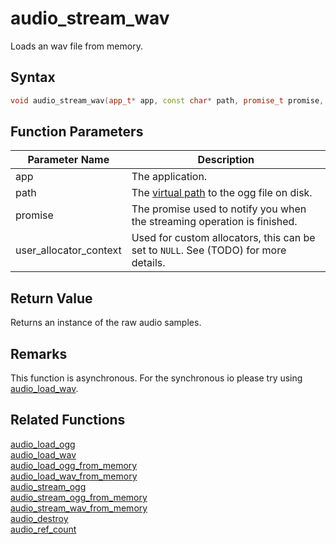 # audio_stream_wav

Loads an wav file from memory.

## Syntax

```cpp
void audio_stream_wav(app_t* app, const char* path, promise_t promise, void* user_allocator_context = NULL);
```

## Function Parameters

Parameter Name | Description
--- | ---
app | The application.
path | The [virtual path](https://github.com/RandyGaul/cute_framework/blob/master/doc/fill_me_in) to the ogg file on disk.
promise | The promise used to notify you when the streaming operation is finished.
user_allocator_context | Used for custom allocators, this can be set to `NULL`. See (TODO) for more details.

## Return Value

Returns an instance of the raw audio samples.

## Remarks

This function is asynchronous. For the synchronous io please try using [audio_load_wav](https://github.com/RandyGaul/cute_framework/blob/master/doc/audio/audio/audio_load_wav.md).

## Related Functions

[audio_load_ogg](https://github.com/RandyGaul/cute_framework/blob/master/doc/audio/audio/audio_load_ogg.md)  
[audio_load_wav](https://github.com/RandyGaul/cute_framework/blob/master/doc/audio/audio/audio_load_wav.md)  
[audio_load_ogg_from_memory](https://github.com/RandyGaul/cute_framework/blob/master/doc/audio/audio/audio_load_ogg_from_memory.md)  
[audio_load_wav_from_memory](https://github.com/RandyGaul/cute_framework/blob/master/doc/audio/audio/audio_load_wav_from_memory.md)  
[audio_stream_ogg](https://github.com/RandyGaul/cute_framework/blob/master/doc/audio/audio/audio_stream_ogg.md)  
[audio_stream_ogg_from_memory](https://github.com/RandyGaul/cute_framework/blob/master/doc/audio/audio/audio_stream_ogg_from_memory.md)  
[audio_stream_wav_from_memory](https://github.com/RandyGaul/cute_framework/blob/master/doc/audio/audio/audio_stream_wav_from_memory.md)  
[audio_destroy](https://github.com/RandyGaul/cute_framework/blob/master/doc/audio/audio/audio_destroy.md)  
[audio_ref_count](https://github.com/RandyGaul/cute_framework/blob/master/doc/audio/audio/audio_ref_count.md)  
